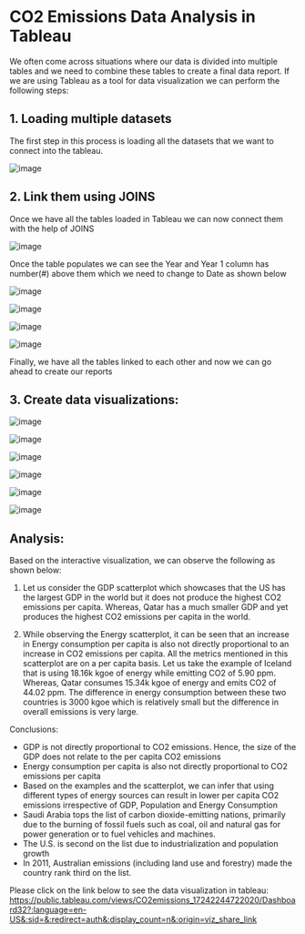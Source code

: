 # CO2 Emissions Data Analysis in Tableau

We often come across situations where our data is divided into multiple tables and we need to combine these tables to create a final data report. If we are using Tableau as a tool for data visualization we can perform the following steps:

## 1. Loading multiple datasets
The first step in this process is loading all the datasets that we want to connect into the tableau.

![image](https://github.com/user-attachments/assets/e1f937a0-1962-4158-a9a6-f605e6fddbbe)

## 2. Link them using JOINS
Once we have all the tables loaded in Tableau we can now connect them with the help of JOINS

![image](https://github.com/user-attachments/assets/6bc29938-1cbb-46b4-85c8-acd9ece43f22)

Once the table populates we can see the Year and Year 1 column has number(#) above them which we need to change to Date as shown below

![image](https://github.com/user-attachments/assets/5d93af8c-d477-417a-9039-ac80cb2d41f9)

![image](https://github.com/user-attachments/assets/7fe5218f-acf1-4d14-9099-58d441b9788d)

![image](https://github.com/user-attachments/assets/2f44abdc-0eaa-4ce8-9794-040233e6b7c5)

![image](https://github.com/user-attachments/assets/398f9023-0ac6-4141-818d-bb4fd45b4aeb)

Finally, we have all the tables linked to each other and now we can go ahead to create our reports

## 3. Create data visualizations:

![image](https://github.com/user-attachments/assets/bb13b3fb-b86c-4693-9e4d-22ff1aae6d72)

![image](https://github.com/user-attachments/assets/04791a2b-9a22-427d-8621-eea31d2be971)

![image](https://github.com/user-attachments/assets/1da0b58b-905f-4988-99d0-b4c723ff882a)

![image](https://github.com/user-attachments/assets/cea4d7a2-a12e-4f7f-ac90-7b2b7e7d6164)

![image](https://github.com/user-attachments/assets/cd384c8a-1015-4943-8c5a-028583ffaa5b)

![image](https://github.com/user-attachments/assets/19988245-a9b6-41cc-9a5e-dba77ed3e16b)

## Analysis:

Based on the interactive visualization, we can observe the following as shown below:

1. Let us consider the GDP scatterplot which showcases that the US has the largest GDP in the world but it does not produce the highest CO2 emissions per capita. Whereas, Qatar has a much smaller GDP and yet produces the highest CO2 emissions per capita in the world.

2. While observing the Energy scatterplot, it can be seen that an increase in Energy consumption per capita is also not directly proportional to an increase in CO2 emissions per capita. All the metrics mentioned in this scatterplot are on a per capita basis. Let us take the example of Iceland that is using 18.16k kgoe of energy while emitting CO2 of 5.90 ppm. Whereas, Qatar consumes 15.34k kgoe of energy and emits CO2 of 44.02 ppm. The difference in energy consumption between these two countries is 3000 kgoe which is relatively small but the difference in overall emissions is very large.


Conclusions:
- GDP is not directly proportional to CO2 emissions. Hence, the size of the GDP does not relate to the per capita CO2 emissions
- Energy consumption per capita is also not directly proportional to CO2 emissions per capita
- Based on the examples and the scatterplot, we can infer that using different types of energy sources can result in lower per capita CO2 emissions 
  irrespective of GDP, Population and Energy Consumption
- Saudi Arabia tops the list of carbon dioxide-emitting nations, primarily due to the burning of fossil fuels such as coal, oil and natural gas for power 
  generation or to fuel vehicles and machines.
- The U.S. is second on the list due to industrialization and population growth
- In 2011, Australian emissions (including land use and forestry) made the country rank third on the list.

Please click on the link below to see the data visualization in tableau:
https://public.tableau.com/views/CO2emissions_17242244722020/Dashboard32?:language=en-US&:sid=&:redirect=auth&:display_count=n&:origin=viz_share_link
